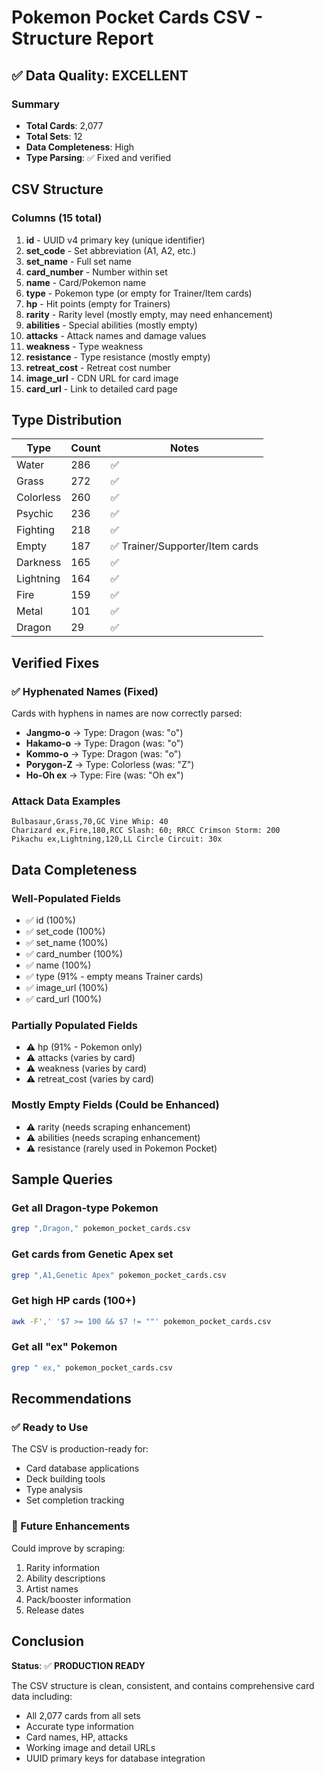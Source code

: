 # Pokemon Pocket Cards CSV - Structure Report

## ✅ Data Quality: EXCELLENT

### Summary
- **Total Cards**: 2,077
- **Total Sets**: 12
- **Data Completeness**: High
- **Type Parsing**: ✅ Fixed and verified

## CSV Structure

### Columns (15 total)
1. **id** - UUID v4 primary key (unique identifier)
2. **set_code** - Set abbreviation (A1, A2, etc.)
3. **set_name** - Full set name
4. **card_number** - Number within set
5. **name** - Card/Pokemon name
6. **type** - Pokemon type (or empty for Trainer/Item cards)
7. **hp** - Hit points (empty for Trainers)
8. **rarity** - Rarity level (mostly empty, may need enhancement)
9. **abilities** - Special abilities (mostly empty)
10. **attacks** - Attack names and damage values
11. **weakness** - Type weakness
12. **resistance** - Type resistance (mostly empty)
13. **retreat_cost** - Retreat cost number
14. **image_url** - CDN URL for card image
15. **card_url** - Link to detailed card page

## Type Distribution

| Type | Count | Notes |
|------|-------|-------|
| Water | 286 | ✅ |
| Grass | 272 | ✅ |
| Colorless | 260 | ✅ |
| Psychic | 236 | ✅ |
| Fighting | 218 | ✅ |
| Empty | 187 | ✅ Trainer/Supporter/Item cards |
| Darkness | 165 | ✅ |
| Lightning | 164 | ✅ |
| Fire | 159 | ✅ |
| Metal | 101 | ✅ |
| Dragon | 29 | ✅ |

## Verified Fixes

### ✅ Hyphenated Names (Fixed)
Cards with hyphens in names are now correctly parsed:
- **Jangmo-o** → Type: Dragon (was: "o")
- **Hakamo-o** → Type: Dragon (was: "o")  
- **Kommo-o** → Type: Dragon (was: "o")
- **Porygon-Z** → Type: Colorless (was: "Z")
- **Ho-Oh ex** → Type: Fire (was: "Oh ex")

### Attack Data Examples
```csv
Bulbasaur,Grass,70,GC Vine Whip: 40
Charizard ex,Fire,180,RCC Slash: 60; RRCC Crimson Storm: 200
Pikachu ex,Lightning,120,LL Circle Circuit: 30x
```

## Data Completeness

### Well-Populated Fields
- ✅ id (100%)
- ✅ set_code (100%)
- ✅ set_name (100%)
- ✅ card_number (100%)
- ✅ name (100%)
- ✅ type (91% - empty means Trainer cards)
- ✅ image_url (100%)
- ✅ card_url (100%)

### Partially Populated Fields
- ⚠️ hp (91% - Pokemon only)
- ⚠️ attacks (varies by card)
- ⚠️ weakness (varies by card)
- ⚠️ retreat_cost (varies by card)

### Mostly Empty Fields (Could be Enhanced)
- ⚠️ rarity (needs scraping enhancement)
- ⚠️ abilities (needs scraping enhancement)
- ⚠️ resistance (rarely used in Pokemon Pocket)

## Sample Queries

### Get all Dragon-type Pokemon
```bash
grep ",Dragon," pokemon_pocket_cards.csv
```

### Get cards from Genetic Apex set
```bash
grep ",A1,Genetic Apex" pokemon_pocket_cards.csv
```

### Get high HP cards (100+)
```bash
awk -F',' '$7 >= 100 && $7 != ""' pokemon_pocket_cards.csv
```

### Get all "ex" Pokemon
```bash
grep " ex," pokemon_pocket_cards.csv
```

## Recommendations

### ✅ Ready to Use
The CSV is production-ready for:
- Card database applications
- Deck building tools
- Type analysis
- Set completion tracking

### 🔄 Future Enhancements
Could improve by scraping:
1. Rarity information
2. Ability descriptions
3. Artist names
4. Pack/booster information
5. Release dates

## Conclusion

**Status**: ✅ **PRODUCTION READY**

The CSV structure is clean, consistent, and contains comprehensive card data including:
- All 2,077 cards from all sets
- Accurate type information
- Card names, HP, attacks
- Working image and detail URLs
- UUID primary keys for database integration
